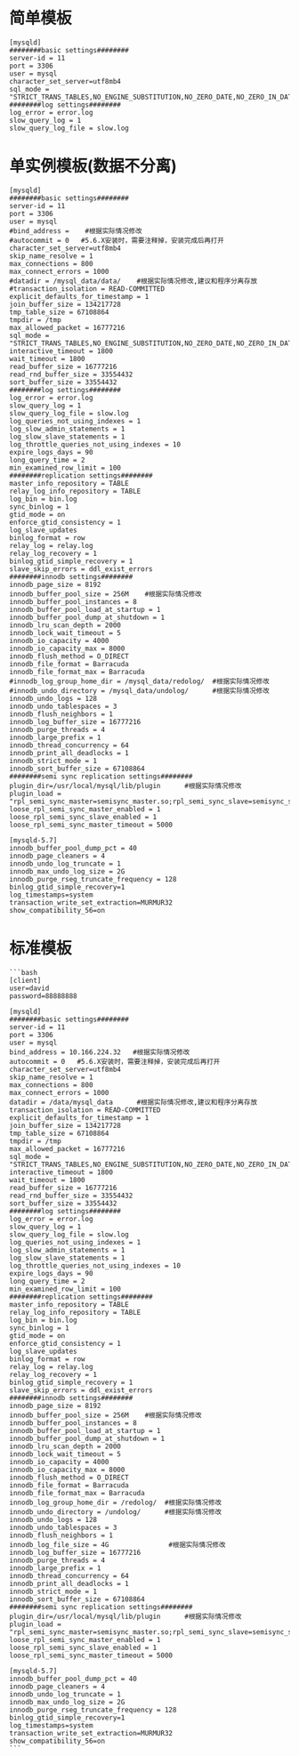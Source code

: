 
# 简单模板

    [mysqld]
    ########basic settings########
    server-id = 11 
    port = 3306
    user = mysql
    character_set_server=utf8mb4
    sql_mode = "STRICT_TRANS_TABLES,NO_ENGINE_SUBSTITUTION,NO_ZERO_DATE,NO_ZERO_IN_DATE,ERROR_FOR_DIVISION_BY_ZERO,NO_AUTO_CREATE_USER"
    ########log settings########
    log_error = error.log
    slow_query_log = 1
    slow_query_log_file = slow.log

# 单实例模板(数据不分离)

    
    [mysqld]
    ########basic settings########
    server-id = 11 
    port = 3306
    user = mysql
    #bind_address =    #根据实际情况修改
    #autocommit = 0   #5.6.X安装时，需要注释掉，安装完成后再打开
    character_set_server=utf8mb4
    skip_name_resolve = 1
    max_connections = 800
    max_connect_errors = 1000
    #datadir = /mysql_data/data/    #根据实际情况修改,建议和程序分离存放
    #transaction_isolation = READ-COMMITTED
    explicit_defaults_for_timestamp = 1
    join_buffer_size = 134217728
    tmp_table_size = 67108864
    tmpdir = /tmp
    max_allowed_packet = 16777216
    sql_mode = "STRICT_TRANS_TABLES,NO_ENGINE_SUBSTITUTION,NO_ZERO_DATE,NO_ZERO_IN_DATE,ERROR_FOR_DIVISION_BY_ZERO,NO_AUTO_CREATE_USER"
    interactive_timeout = 1800
    wait_timeout = 1800
    read_buffer_size = 16777216
    read_rnd_buffer_size = 33554432
    sort_buffer_size = 33554432
    ########log settings########
    log_error = error.log
    slow_query_log = 1
    slow_query_log_file = slow.log
    log_queries_not_using_indexes = 1
    log_slow_admin_statements = 1
    log_slow_slave_statements = 1
    log_throttle_queries_not_using_indexes = 10
    expire_logs_days = 90
    long_query_time = 2
    min_examined_row_limit = 100
    ########replication settings########
    master_info_repository = TABLE
    relay_log_info_repository = TABLE
    log_bin = bin.log
    sync_binlog = 1
    gtid_mode = on
    enforce_gtid_consistency = 1
    log_slave_updates
    binlog_format = row 
    relay_log = relay.log
    relay_log_recovery = 1
    binlog_gtid_simple_recovery = 1
    slave_skip_errors = ddl_exist_errors
    ########innodb settings########
    innodb_page_size = 8192
    innodb_buffer_pool_size = 256M    #根据实际情况修改
    innodb_buffer_pool_instances = 8
    innodb_buffer_pool_load_at_startup = 1
    innodb_buffer_pool_dump_at_shutdown = 1
    innodb_lru_scan_depth = 2000
    innodb_lock_wait_timeout = 5
    innodb_io_capacity = 4000
    innodb_io_capacity_max = 8000
    innodb_flush_method = O_DIRECT
    innodb_file_format = Barracuda
    innodb_file_format_max = Barracuda
    #innodb_log_group_home_dir = /mysql_data/redolog/  #根据实际情况修改
    #innodb_undo_directory = /mysql_data/undolog/      #根据实际情况修改
    innodb_undo_logs = 128
    innodb_undo_tablespaces = 3
    innodb_flush_neighbors = 1
    innodb_log_buffer_size = 16777216
    innodb_purge_threads = 4
    innodb_large_prefix = 1
    innodb_thread_concurrency = 64
    innodb_print_all_deadlocks = 1
    innodb_strict_mode = 1
    innodb_sort_buffer_size = 67108864 
    ########semi sync replication settings########
    plugin_dir=/usr/local/mysql/lib/plugin      #根据实际情况修改
    plugin_load = "rpl_semi_sync_master=semisync_master.so;rpl_semi_sync_slave=semisync_slave.so"
    loose_rpl_semi_sync_master_enabled = 1
    loose_rpl_semi_sync_slave_enabled = 1
    loose_rpl_semi_sync_master_timeout = 5000
    
    [mysqld-5.7]
    innodb_buffer_pool_dump_pct = 40
    innodb_page_cleaners = 4
    innodb_undo_log_truncate = 1
    innodb_max_undo_log_size = 2G
    innodb_purge_rseg_truncate_frequency = 128
    binlog_gtid_simple_recovery=1
    log_timestamps=system
    transaction_write_set_extraction=MURMUR32
    show_compatibility_56=on



# 标准模板

    ```bash
    [client]
    user=david
    password=88888888
    
    [mysqld]
    ########basic settings########
    server-id = 11 
    port = 3306
    user = mysql
    bind_address = 10.166.224.32   #根据实际情况修改
    autocommit = 0   #5.6.X安装时，需要注释掉，安装完成后再打开
    character_set_server=utf8mb4
    skip_name_resolve = 1
    max_connections = 800
    max_connect_errors = 1000
    datadir = /data/mysql_data      #根据实际情况修改,建议和程序分离存放
    transaction_isolation = READ-COMMITTED
    explicit_defaults_for_timestamp = 1
    join_buffer_size = 134217728
    tmp_table_size = 67108864
    tmpdir = /tmp
    max_allowed_packet = 16777216
    sql_mode = "STRICT_TRANS_TABLES,NO_ENGINE_SUBSTITUTION,NO_ZERO_DATE,NO_ZERO_IN_DATE,ERROR_FOR_DIVISION_BY_ZERO,NO_AUTO_CREATE_USER"
    interactive_timeout = 1800
    wait_timeout = 1800
    read_buffer_size = 16777216
    read_rnd_buffer_size = 33554432
    sort_buffer_size = 33554432
    ########log settings########
    log_error = error.log
    slow_query_log = 1
    slow_query_log_file = slow.log
    log_queries_not_using_indexes = 1
    log_slow_admin_statements = 1
    log_slow_slave_statements = 1
    log_throttle_queries_not_using_indexes = 10
    expire_logs_days = 90
    long_query_time = 2
    min_examined_row_limit = 100
    ########replication settings########
    master_info_repository = TABLE
    relay_log_info_repository = TABLE
    log_bin = bin.log
    sync_binlog = 1
    gtid_mode = on
    enforce_gtid_consistency = 1
    log_slave_updates
    binlog_format = row 
    relay_log = relay.log
    relay_log_recovery = 1
    binlog_gtid_simple_recovery = 1
    slave_skip_errors = ddl_exist_errors
    ########innodb settings########
    innodb_page_size = 8192
    innodb_buffer_pool_size = 256M    #根据实际情况修改
    innodb_buffer_pool_instances = 8
    innodb_buffer_pool_load_at_startup = 1
    innodb_buffer_pool_dump_at_shutdown = 1
    innodb_lru_scan_depth = 2000
    innodb_lock_wait_timeout = 5
    innodb_io_capacity = 4000
    innodb_io_capacity_max = 8000
    innodb_flush_method = O_DIRECT
    innodb_file_format = Barracuda
    innodb_file_format_max = Barracuda
    innodb_log_group_home_dir = /redolog/  #根据实际情况修改
    innodb_undo_directory = /undolog/      #根据实际情况修改
    innodb_undo_logs = 128
    innodb_undo_tablespaces = 3
    innodb_flush_neighbors = 1
    innodb_log_file_size = 4G               #根据实际情况修改
    innodb_log_buffer_size = 16777216
    innodb_purge_threads = 4
    innodb_large_prefix = 1
    innodb_thread_concurrency = 64
    innodb_print_all_deadlocks = 1
    innodb_strict_mode = 1
    innodb_sort_buffer_size = 67108864 
    ########semi sync replication settings########
    plugin_dir=/usr/local/mysql/lib/plugin      #根据实际情况修改
    plugin_load = "rpl_semi_sync_master=semisync_master.so;rpl_semi_sync_slave=semisync_slave.so"
    loose_rpl_semi_sync_master_enabled = 1
    loose_rpl_semi_sync_slave_enabled = 1
    loose_rpl_semi_sync_master_timeout = 5000
    
    [mysqld-5.7]
    innodb_buffer_pool_dump_pct = 40
    innodb_page_cleaners = 4
    innodb_undo_log_truncate = 1
    innodb_max_undo_log_size = 2G
    innodb_purge_rseg_truncate_frequency = 128
    binlog_gtid_simple_recovery=1
    log_timestamps=system
    transaction_write_set_extraction=MURMUR32
    show_compatibility_56=on
    ```


